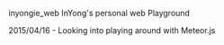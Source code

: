  inyongie_web
InYong's personal web Playground

2015/04/16 - Looking into playing around with Meteor.js
